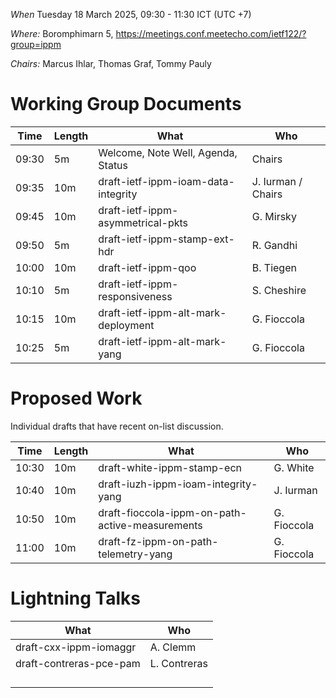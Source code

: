*When*   Tuesday 18 March 2025, 09:30 - 11:30 ICT (UTC +7)

*Where:*  Boromphimarn 5, https://meetings.conf.meetecho.com/ietf122/?group=ippm

*Chairs:* Marcus Ihlar, Thomas Graf, Tommy Pauly

# Working Group Documents

| Time    | Length | What                                        | Who          |
|---------|--------|---------------------------------------------|--------------|
| 09:30   | 5m     | Welcome, Note Well, Agenda, Status          | Chairs       |
| 09:35   | 10m    | draft-ietf-ippm-ioam-data-integrity         | J. Iurman / Chairs  |
| 09:45   | 10m    | draft-ietf-ippm-asymmetrical-pkts           | G. Mirsky    |
| 09:50   | 5m     | draft-ietf-ippm-stamp-ext-hdr               | R. Gandhi    |
| 10:00   | 10m    | draft-ietf-ippm-qoo                         | B. Tiegen    |
| 10:10   | 5m     | draft-ietf-ippm-responsiveness              | S. Cheshire  |
| 10:15   | 10m    | draft-ietf-ippm-alt-mark-deployment         | G. Fioccola  |
| 10:25   | 5m     | draft-ietf-ippm-alt-mark-yang               | G. Fioccola  |

# Proposed Work

Individual drafts that have recent on-list discussion.

| Time    | Length | What                                        | Who          |
|---------|--------|---------------------------------------------|--------------|
| 10:30   | 10m    | draft-white-ippm-stamp-ecn               	 | G. White     |
| 10:40   | 10m    | draft-iuzh-ippm-ioam-integrity-yang         | J. Iurman    |
| 10:50   | 10m    | draft-fioccola-ippm-on-path-active-measurements | G. Fioccola |
| 11:00   | 10m    | draft-fz-ippm-on-path-telemetry-yang        | G. Fioccola  |

# Lightning Talks

| What                                            | Who          |
|-------------------------------------------------|--------------|
| draft-cxx-ippm-iomaggr                          | A. Clemm     |
| draft-contreras-pce-pam                         | L. Contreras |
|                                                 |              |
|                                                 |              |
|                                                 |              |
|                                                 |              |
